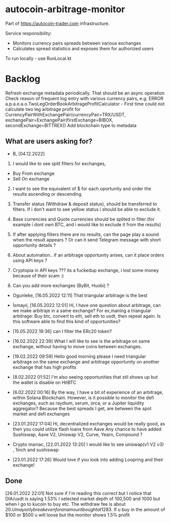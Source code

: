 # autocoin-arbitrage-monitor
Part of https://autocoin-trader.com infrastructure.

Service responsibility:
- Monitors currency pairs spreads between various exchanges
- Calculates spread statistics and exposes them for authorized users

To run locally - use RunLocal.kt

# Backlog

Refresh exchange metadata periodically. That should be an async operation
Check reason of frequent log entry with various currency pairs, e.g. ERROR a.p.a.e.a.o.TwoLegOrderBookArbitrageProfitCalculator - First time could not calculate two leg arbitrage
profit for CurrencyPairWithExchangePair(currencyPair=TRX/USDT, exchangePair=ExchangePair(firstExchange=BIBOX, secondExchange=BITTREX))
Add blockchain type to metadata

## What are users asking for?

- B, [04.12.2022]

1. I would like to see split filters for exchanges,

- Buy From exchange
- Sell On exchange

2. I want to see the equivalent of $ for each oportunity and order the results ascending or descending.

3. Transfer status (Withdraw & deposit status), should be transferred to filters. If i don't want to see yellow status i should be able to exclude it.

4. Base currencies and Quote currencies should be splited in filter.(for example i dont own BTC, and i would like to exclude it from the results)

5. If after applying filters there are no results, can the page play a sound when the result appears ? Or can it send Telegram message with short opportunity details ?

6. About automation.. if an arbitrage opportunity arises, can it place orders using API keys ?

7. Cryptopia in API keys ??? its a fuckedup exchange, i lost some money because of their scam :)

8. Can you add more exchanges (ByBit, Huobi) ?

- Ogunleke, [16.05.2022 12:11]
  That triangular arbitrage is the best
- İsmayıl, [16.05.2022 12:01]
  Hi, I have one question about arbitrage, can we make arbitraje in a same exchange? For ex,maning a triangular arbitrage: Buy btc, convert to eth, sell eth to usdt, then repeat
  again. Is this software able to find this kind of opportunities?

- [15.05.2022 19:36]
  can I filter the ERc20 token?

- [16.02.2022 22:39]
What I will like to see is the arbitrage on same exchange, without having to move coins between exchanges.

- [19.02.2022 09:59]
Hello good morning please I need triangular arbitrage on the same exchange and arbitrage opportunity on another exchange that has high profits

- [8.02.2022 01:52]
I'm also seeing opportunities that  stil shows up but the wallet is disable on HitBTC

- [6.02.2022 00:16]
By the way, I have a bit of experience  of an arbitrage, within Solana Blockchain.
However, is it possible to monitor the defi exchanges, such as raydium, serum, orca, or a Jupiter liquidity aggregator?
Because the best spreads I get, are between the spot market and defi exchanges

- [23.01.2022 17:04]
Hi, decentralized exchanges would be really good, as then you could utilize flash loans from Aave
Any chance to have added Sushiswap, Aave V2, Uniswap V2, Curve, Yearn, Compound ?

- Crypto maniac, [22.01.2022 13:20]
I would like to see uniswap(v1 V2 v3) , 1inch and sushiswap

- [23.01.2022 17:26]
Would love if you look into adding Loopring and their exchange!

## Done
[26.01.2022 22:01]
Not sure if I'm reading this correct but I notice that DIA/usdt is saying 1.53% I selected market depth of 100,500 and 1000 but when I go to kucoin to buy etc. The withdraw fee is about 20$. U may only break even for an amount bought at 1283$. If u buy in the amount of $100 or $500 u will loose but the monitor  shows 1.5% profit

